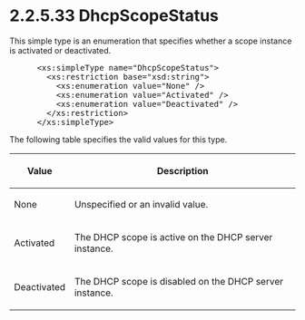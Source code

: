 <html dir="LTR" xmlns:mshelp="http://msdn.microsoft.com/mshelp" xmlns:ddue="http://ddue.schemas.microsoft.com/authoring/2003/5" xmlns:xlink="http://www.w3.org/1999/xlink" xmlns:tool="http://www.microsoft.com/tooltip">
 <body>
 <div id="header">
 <h1 class="heading">2.2.5.33 DhcpScopeStatus</h1>
 </div>
 <div id="mainSection">
 <div id="mainBody">
 <div id="allHistory" class="saveHistory"></div>
 <div id="sectionSection0" class="section" name="collapseableSection">
 

<p>This simple type is an enumeration that specifies whether a
scope instance is activated or deactivated.</p>

<dl>
<dd>
<div><pre> &lt;xs:simpleType name=&quot;DhcpScopeStatus&quot;&gt;
   &lt;xs:restriction base=&quot;xsd:string&quot;&gt;
     &lt;xs:enumeration value=&quot;None&quot; /&gt;
     &lt;xs:enumeration value=&quot;Activated&quot; /&gt;
     &lt;xs:enumeration value=&quot;Deactivated&quot; /&gt;
   &lt;/xs:restriction&gt;
 &lt;/xs:simpleType&gt;
</pre></div>
</dd></dl>

<p>The following table specifies the valid values for this
type.</p>

<table>
 <thead>
 <tr>
 <th>
 <p>Value</p>
 </th>
 <th>
 <p>Description</p>
 </th>
 </tr>
 </thead>
 <tr>
 <td>
 <p>None</p>
 </td>
 <td>
 <p>Unspecified or an invalid value.</p>
 </td>
 </tr>
 <tr>
 <td>
 <p>Activated</p>
 </td>
 <td>
 <p>The DHCP scope is active on the DHCP server instance.</p>
 </td>
 </tr>
 <tr>
 <td>
 <p>Deactivated</p>
 </td>
 <td>
 <p>The DHCP scope is disabled on the DHCP server
 instance.</p>
 </td>
 </tr>
</table>

<p> </p>


 </div>
 </div>
 </div>
 </body>
</html>